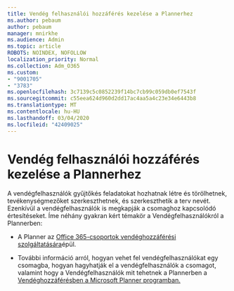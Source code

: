 ```yaml
---
title: Vendég felhasználói hozzáférés kezelése a Plannerhez
ms.author: pebaum
author: pebaum
manager: mnirkhe
ms.audience: Admin
ms.topic: article
ROBOTS: NOINDEX, NOFOLLOW
localization_priority: Normal
ms.collection: Adm_O365
ms.custom:
- "9001705"
- "3783"
ms.openlocfilehash: 3c7139c5c0852239f14bc7cb99c059db0ef7543f
ms.sourcegitcommit: c55eea624d960d2dd17ac4aa5a4c23e34e6443b8
ms.translationtype: MT
ms.contentlocale: hu-HU
ms.lasthandoff: 03/04/2020
ms.locfileid: "42409025"
---
```

# <a name="manage-guest-user-access-to-planner"></a>Vendég felhasználói hozzáférés kezelése a Plannerhez

A vendégfelhasználók gyűjtőkés feladatokat hozhatnak létre és törölhetnek, tevékenységmezőket szerkeszthetnek, és szerkeszthetik a terv nevét. Ezenkívül a vendégfelhasználók is megkapják a csomaghoz kapcsolódó értesítéseket. Íme néhány gyakran kért témakör a Vendégfelhasználókról a Plannerben:

- A Planner az [Office 365-csoportok vendéghozzáférési szolgáltatására](https://support.office.com/article/Adding-guests-to-Office-365-Groups-bfc7a840-868f-4fd6-a390-f347bf51aff6)épül. 

- További információ arról, hogyan vehet fel vendégfelhasználókat egy csomagba, hogyan hagyhatják el a vendégfelhasználók a csomagot, valamint hogy a Vendégfelhasználók mit tehetnek a Plannerben a [Vendéghozzáférésben a Microsoft Planner programban.](https://support.office.com/article/Guest-access-in-Microsoft-Planner-cc5d7f96-dced-4da4-ab62-08c72d9759c6)

